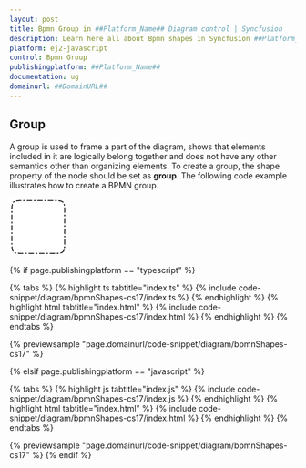 ```yaml
---
layout: post
title: Bpmn Group in ##Platform_Name## Diagram control | Syncfusion
description: Learn here all about Bpmn shapes in Syncfusion ##Platform_Name## Diagram control of Syncfusion Essential JS 2 and more.
platform: ej2-javascript
control: Bpmn Group 
publishingplatform: ##Platform_Name##
documentation: ug
domainurl: ##DomainURL##
---
```



## Group

A group is used to frame a part of the diagram, shows that elements included in it are logically belong together and does not have any other semantics other than organizing elements. To create a group, the shape property of the node should be set as **group**. The following code example illustrates how to create a BPMN group.

![BPMN Group Shape](images/Group.png)

{% if page.publishingplatform == "typescript" %}

 {% tabs %}
{% highlight ts tabtitle="index.ts" %}
{% include code-snippet/diagram/bpmnShapes-cs17/index.ts %}
{% endhighlight %}
{% highlight html tabtitle="index.html" %}
{% include code-snippet/diagram/bpmnShapes-cs17/index.html %}
{% endhighlight %}
{% endtabs %}
        
{% previewsample "page.domainurl/code-snippet/diagram/bpmnShapes-cs17" %}

{% elsif page.publishingplatform == "javascript" %}

{% tabs %}
{% highlight js tabtitle="index.js" %}
{% include code-snippet/diagram/bpmnShapes-cs17/index.js %}
{% endhighlight %}
{% highlight html tabtitle="index.html" %}
{% include code-snippet/diagram/bpmnShapes-cs17/index.html %}
{% endhighlight %}
{% endtabs %}

{% previewsample "page.domainurl/code-snippet/diagram/bpmnShapes-cs17" %}
{% endif %}